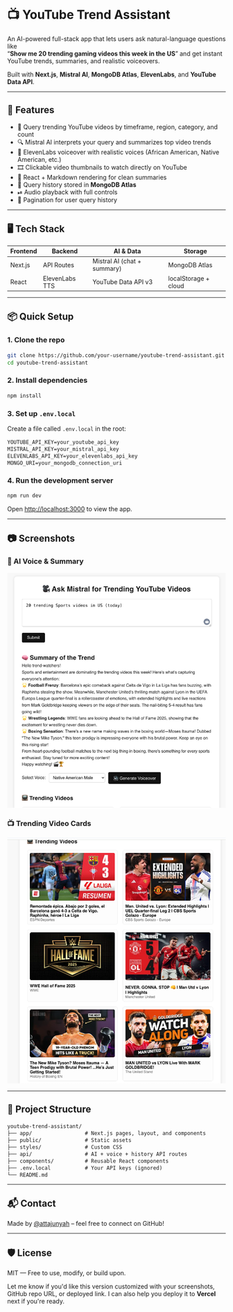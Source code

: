 # 📺 YouTube Trend Assistant

An AI-powered full-stack app that lets users ask natural-language questions like  
“**Show me 20 trending gaming videos this week in the US**” and get instant YouTube trends, summaries, and realistic voiceovers.

Built with **Next.js**, **Mistral AI**, **MongoDB Atlas**, **ElevenLabs**, and **YouTube Data API**.

---

## 🚀 Features

- 🎯 Query trending YouTube videos by timeframe, region, category, and count
- 🔍 Mistral AI interprets your query and summarizes top video trends
- 🎤 ElevenLabs voiceover with realistic voices (African American, Native American, etc.)
- 🎞 Clickable video thumbnails to watch directly on YouTube
- 🧠 React + Markdown rendering for clean summaries
- 💾 Query history stored in **MongoDB Atlas**
- ⏯ Audio playback with full controls
- 🧭 Pagination for user query history

---

## 🖥 Tech Stack

| Frontend | Backend | AI & Data | Storage |
|----------|---------|-----------|---------|
| Next.js  | API Routes | Mistral AI (chat + summary) | MongoDB Atlas |
| React    | ElevenLabs TTS | YouTube Data API v3 | localStorage + cloud |

---

## 📦 Quick Setup

### 1. Clone the repo

```bash
git clone https://github.com/your-username/youtube-trend-assistant.git
cd youtube-trend-assistant
```

### 2. Install dependencies

```bash
npm install
```

### 3. Set up `.env.local`

Create a file called `.env.local` in the root:

```env
YOUTUBE_API_KEY=your_youtube_api_key
MISTRAL_API_KEY=your_mistral_api_key
ELEVENLABS_API_KEY=your_elevenlabs_api_key
MONGO_URI=your_mongodb_connection_uri
```

### 4. Run the development server

```bash
npm run dev
```

Open [http://localhost:3000](http://localhost:3000) to view the app.

---

## 📷 Screenshots

### 🎤 AI Voice & Summary

![Summary + Voice](./public/screens/summary_voice.png)

### 📺 Trending Video Cards

![Videos](./public/screens/trending_videos.png)

---

## 📂 Project Structure

```
youtube-trend-assistant/
├── app/                 # Next.js pages, layout, and components
├── public/              # Static assets
├── styles/              # Custom CSS
├── api/                 # AI + voice + history API routes
├── components/          # Reusable React components
├── .env.local           # Your API keys (ignored)
└── README.md
```

---

## 📬 Contact

Made by [@attajunyah](https://github.com/attajunyah) – feel free to connect on GitHub!

---

## 🛡 License

MIT — Free to use, modify, or build upon.

Let me know if you'd like this version customized with your screenshots, GitHub repo URL, or deployed link. I can also help you deploy it to **Vercel** next if you're ready.